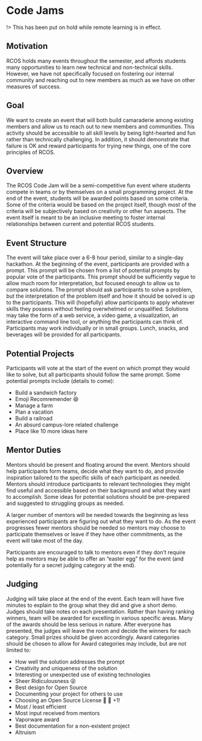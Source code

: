 # Code Jams

!> This has been put on hold while remote learning is in effect.

## Motivation

RCOS holds many events throughout the semester, and affords students many opportunities to learn new technical and non-technical skills. However, we have not specifically focused on fostering our internal community and reaching out to new members as much as we have on other measures of success.

## Goal

We want to create an event that will both build camaraderie among existing members and allow us to reach out to new members and communities. This activity should be accessible to all skill levels by being light-hearted and fun rather than technically challenging. In addition, it should demonstrate that failure is OK and reward participants for trying new things, one of the core principles of RCOS.

## Overview

The RCOS Code Jam will be a semi-competitive fun event where students compete in teams or by themselves on a small programming project. At the end of the event, students will be awarded points based on some criteria. Some of the criteria would be based on the project itself, though most of the criteria will be subjectively based on creativity or other fun aspects. The event itself is meant to be an inclusive meeting to foster internal relationships between current and potential RCOS students.

## Event Structure

The event will take place over a 6-8 hour period, similar to a single-day hackathon. At the beginning of the event, participants are provided with a prompt. This prompt will be chosen from a list of potential prompts by popular vote of the participants. This prompt should be sufficiently vague to allow much room for interpretation, but focused enough to allow us to compare solutions. The prompt should ask participants to solve a problem, but the interpretation of the problem itself and how it should be solved is up to the participants. This will (hopefully) allow participants to apply whatever skills they possess without feeling overwhelmed or unqualified. Solutions may take the form of a web service, a video game, a visualization, an interactive command line tool, or anything the participants can think of. Participants may work individually or in small groups. Lunch, snacks, and beverages will be provided for all participants.

## Potential Projects

Participants will vote at the start of the event on which prompt they would like to solve, but all participants should follow the same prompt. Some potential prompts include (details to come):

- Build a sandwich factory
- Emoji Recomremender 😄
- Manage a farm
- Plan a vacation
- Build a railroad
- An absurd campus-lore related challenge
- Place like 10 more ideas here

## Mentor Duties

Mentors should be present and floating around the event. Mentors should help participants form teams, decide what they want to do, and provide inspiration tailored to the specific skills of each participant as needed. Mentors should introduce participants to relevant technologies they might find useful and accessible based on their background and what they want to accomplish. Some ideas for potential solutions should be pre-prepared and suggested to struggling groups as needed.

A larger number of mentors will be needed towards the beginning as less experienced participants are figuring out what they want to do. As the event progresses fewer mentors should be needed so mentors may choose to participate themselves or leave if they have other commitments, as the event will take most of the day.

Participants are encouraged to talk to mentors even if they don’t require help as mentors may be able to offer an “easter egg” for the event (and potentially for a secret judging category at the end).

## Judging

Judging will take place at the end of the event. Each team will have five minutes to explain to the group what they did and give a short demo. Judges should take notes on each presentation. Rather than having ranking winners, team will be awarded for excelling in various specific areas. Many of the awards should be less serious in nature. After everyone has presented, the judges will leave the room and decide the winners for each category. Small prizes should be given accordingly.
Award categories should be chosen to allow for
Award categories may include, but are not limited to:


- How well the solution addresses the prompt
- Creativity and uniqueness of the solution
- Interesting or unexpected use of existing technologies
- Sheer Ridiculousness 😝
- Best design for Open Source
- Documenting your project for others to use
- Choosing an Open Source License 🤗 🙌 +1!
- Most / least efficient
- Most input received from mentors
- Vaporware award
- Best documentation for a non-existent project
- Altruism
